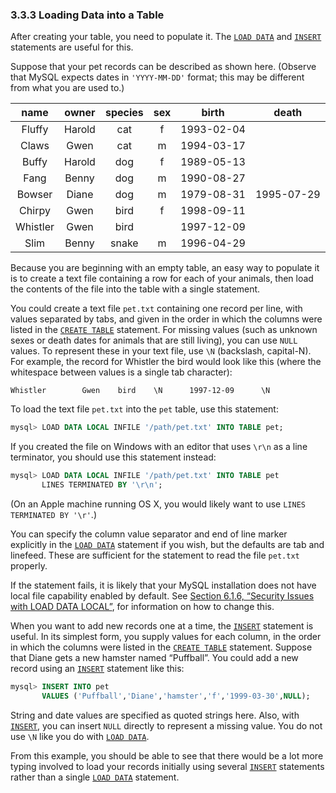 ### 3.3.3 Loading Data into a Table

After creating your table, you need to populate it. The [`LOAD DATA`](https://dev.mysql.com/doc/refman/8.0/en/load-data.html) and [`INSERT`](https://dev.mysql.com/doc/refman/8.0/en/insert.html) statements are useful for this.

Suppose that your pet records can be described as shown here. (Observe that MySQL expects dates in `'YYYY-MM-DD'` format; this may be different from what you are used to.)

| name | owner | species | sex | birth | death |
|:---:|:---:|:---:|:---:|:---:|:---:|
| Fluffy | Harold | cat | f | 1993-02-04 | |
| Claws | Gwen | cat | m | 1994-03-17| |
| Buffy | Harold | dog | f | 1989-05-13| |
| Fang | Benny | dog | m | 1990-08-27 | |
| Bowser | Diane | dog | m | 1979-08-31 | 1995-07-29 |
| Chirpy | Gwen | bird | f | 1998-09-11 | |
| Whistler | Gwen | bird | | 1997-12-09 | |
| Slim | Benny | snake | m | 1996-04-29 | &nbsp; |

Because you are beginning with an empty table, an easy way to populate it is to create a text file containing a row for each of your animals, then load the contents of the file into the table with a single statement.

You could create a text file `pet.txt` containing one record per line, with values separated by tabs, and given in the order in which the columns were listed in the [`CREATE TABLE`](https://dev.mysql.com/doc/refman/8.0/en/create-table.html) statement. For missing values (such as unknown sexes or death dates for animals that are still living), you can use `NULL` values. To represent these in your text file, use `\N` (backslash, capital-N). For example, the record for Whistler the bird would look like this (where the whitespace between values is a single tab character):

```text
Whistler        Gwen    bird    \N      1997-12-09      \N
```

To load the text file `pet.txt` into the `pet` table, use this statement:

```sql
mysql> LOAD DATA LOCAL INFILE '/path/pet.txt' INTO TABLE pet;
```

If you created the file on Windows with an editor that uses `\r\n` as a line terminator, you should use this statement instead:

```sql
mysql> LOAD DATA LOCAL INFILE '/path/pet.txt' INTO TABLE pet
       LINES TERMINATED BY '\r\n';
```

(On an Apple machine running OS X, you would likely want to use `LINES TERMINATED BY '\r'`.)

You can specify the column value separator and end of line marker explicitly in the [`LOAD DATA`](https://dev.mysql.com/doc/refman/8.0/en/load-data.html) statement if you wish, but the defaults are tab and linefeed. These are sufficient for the statement to read the file `pet.txt` properly.

If the statement fails, it is likely that your MySQL installation does not have local file capability enabled by default. See [Section 6.1.6, “Security Issues with LOAD DATA LOCAL”](https://dev.mysql.com/doc/refman/8.0/en/load-data-local.html), for information on how to change this.

When you want to add new records one at a time, the [`INSERT`](https://dev.mysql.com/doc/refman/8.0/en/insert.html) statement is useful. In its simplest form, you supply values for each column, in the order in which the columns were listed in the [`CREATE TABLE`](https://dev.mysql.com/doc/refman/8.0/en/create-table.html) statement. Suppose that Diane gets a new hamster named “Puffball”. You could add a new record using an [`INSERT`](https://dev.mysql.com/doc/refman/8.0/en/insert.html) statement like this:

```sql
mysql> INSERT INTO pet
       VALUES ('Puffball','Diane','hamster','f','1999-03-30',NULL);
```

String and date values are specified as quoted strings here. Also, with [`INSERT`](https://dev.mysql.com/doc/refman/8.0/en/insert.html), you can insert `NULL` directly to represent a missing value. You do not use `\N` like you do with [`LOAD DATA`](https://dev.mysql.com/doc/refman/8.0/en/load-data.html).

From this example, you should be able to see that there would be a lot more typing involved to load your records initially using several [`INSERT`](https://dev.mysql.com/doc/refman/8.0/en/insert.html) statements rather than a single [`LOAD DATA`](https://dev.mysql.com/doc/refman/8.0/en/load-data.html) statement.

